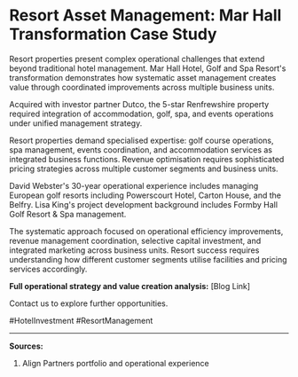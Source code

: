 # Resort Asset Management: Mar Hall Transformation Case Study

Resort properties present complex operational challenges that extend beyond traditional hotel management. Mar Hall Hotel, Golf and Spa Resort's transformation demonstrates how systematic asset management creates value through coordinated improvements across multiple business units.

Acquired with investor partner Dutco, the 5-star Renfrewshire property required integration of accommodation, golf, spa, and events operations under unified management strategy.

Resort properties demand specialised expertise: golf course operations, spa management, events coordination, and accommodation services as integrated business functions. Revenue optimisation requires sophisticated pricing strategies across multiple customer segments and business units.

David Webster's 30-year operational experience includes managing European golf resorts including Powerscourt Hotel, Carton House, and the Belfry. Lisa King's project development background includes Formby Hall Golf Resort & Spa management.

The systematic approach focused on operational efficiency improvements, revenue management coordination, selective capital investment, and integrated marketing across business units. Resort success requires understanding how different customer segments utilise facilities and pricing services accordingly.

**Full operational strategy and value creation analysis:** [Blog Link]

Contact us to explore further opportunities.

#HotelInvestment #ResortManagement

---
**Sources:**
1. Align Partners portfolio and operational experience